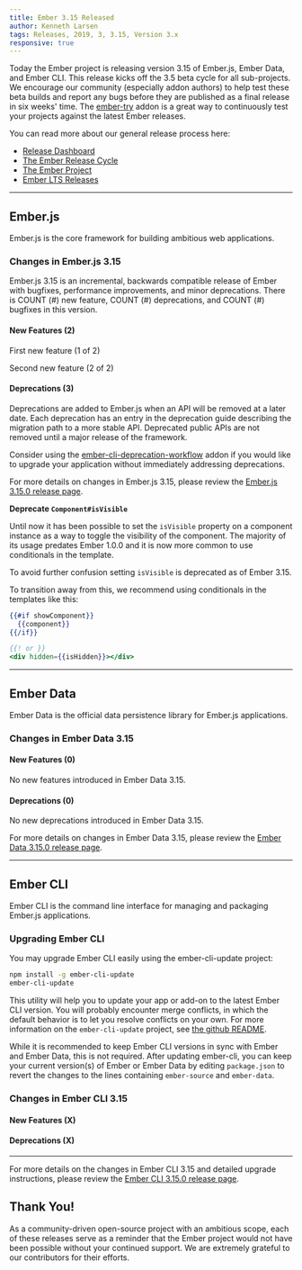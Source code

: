 ```yaml
---
title: Ember 3.15 Released
author: Kenneth Larsen
tags: Releases, 2019, 3, 3.15, Version 3.x
responsive: true
---
```


Today the Ember project is releasing version 3.15 of Ember.js, Ember Data, and Ember CLI. This release kicks off the 3.5 beta cycle for all sub-projects. We encourage our community (especially addon authors) to help test these beta builds and report any bugs before they are published as a final release in six weeks' time. The [ember-try](https://github.com/ember-cli/ember-try) addon is a great way to continuously test your projects against the latest Ember releases.

You can read more about our general release process here:

- [Release Dashboard](http://emberjs.com/builds/)
- [The Ember Release Cycle](http://emberjs.com/blog/2013/09/06/new-ember-release-process.html)
- [The Ember Project](http://emberjs.com/blog/2015/06/16/ember-project-at-2-0.html)
- [Ember LTS Releases](http://emberjs.com/blog/2016/02/25/announcing-embers-first-lts.html)

---

## Ember.js

Ember.js is the core framework for building ambitious web applications.

### Changes in Ember.js 3.15

Ember.js 3.15 is an incremental, backwards compatible release of Ember with bugfixes, performance improvements, and minor deprecations. There is COUNT (#) new feature, COUNT (#) deprecations, and COUNT (#) bugfixes in this version.

#### New Features (2)

First new feature (1 of 2)

Second new feature (2 of 2)

#### Deprecations (3)

Deprecations are added to Ember.js when an API will be removed at a later date. Each deprecation has an entry in the deprecation guide describing the migration path to a more stable API. Deprecated public APIs are not removed until a major release of the framework.

Consider using the [ember-cli-deprecation-workflow](https://github.com/mixonic/ember-cli-deprecation-workflow) addon if you would like to upgrade your application without immediately addressing deprecations.

For more details on changes in Ember.js 3.15, please review the [Ember.js 3.15.0 release page](https://github.com/emberjs/ember.js/releases/tag/v3.15.0).

**Deprecate `Component#isVisible`**

Until now it has been possible to set the `isVisible` property on a component instance as a way to toggle the visibility of the component. The majority of its usage predates Ember 1.0.0 and it is now more common to use conditionals in the template.

To avoid further confusion setting `isVisible` is deprecated as of Ember 3.15. 

To transition away from this, we recommend using conditionals in the templates like this:

```handlebars
{{#if showComponent}}
  {{component}}
{{/if}}

{{! or }}
<div hidden={{isHidden}}></div>

```

---

## Ember Data

Ember Data is the official data persistence library for Ember.js applications.

### Changes in Ember Data 3.15

#### New Features (0)

No new features introduced in Ember Data 3.15.

#### Deprecations (0)

No new deprecations introduced in Ember Data 3.15.

For more details on changes in Ember Data 3.15, please review the
[Ember Data 3.15.0 release page](https://github.com/emberjs/data/releases/tag/v3.15.0).

---

## Ember CLI

Ember CLI is the command line interface for managing and packaging Ember.js applications.

### Upgrading Ember CLI

You may upgrade Ember CLI easily using the ember-cli-update project:

```bash
npm install -g ember-cli-update
ember-cli-update
```

This utility will help you to update your app or add-on to the latest Ember CLI version. You will probably encounter merge conflicts, in which the default behavior is to let you resolve conflicts on your own. For more information on the `ember-cli-update` project, see [the github README](https://github.com/ember-cli/ember-cli-update).

While it is recommended to keep Ember CLI versions in sync with Ember and Ember Data, this is not required. After updating ember-cli, you can keep your current version(s) of Ember or Ember Data by editing `package.json` to revert the changes to the lines containing `ember-source` and `ember-data`.

### Changes in Ember CLI 3.15

#### New Features (X)

#### Deprecations (X)

---

For more details on the changes in Ember CLI 3.15 and detailed upgrade
instructions, please review the [Ember CLI  3.15.0 release page](https://github.com/ember-cli/ember-cli/releases/tag/v3.15.0).

## Thank You!

As a community-driven open-source project with an ambitious scope, each of these releases serve as a reminder that the Ember project would not have been possible without your continued support. We are extremely grateful to our contributors for their efforts.
